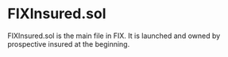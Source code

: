 # FIXInsured.sol

FIXInsured.sol is the main file in FIX. It is launched and owned by prospective insured at the beginning.
